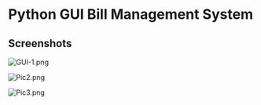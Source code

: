 # Python GUI Bill Management System

## Screenshots

![GUI-1.png](https://registrationformusingjavascript.000webhostapp.com/Python%20GUI%20Bill%20Management%20System/GUI-1.png)

![Pic2.png](https://registrationformusingjavascript.000webhostapp.com/Python%20GUI%20Bill%20Management%20System/Pic2.png)

![Pic3.png](https://registrationformusingjavascript.000webhostapp.com/Python%20GUI%20Bill%20Management%20System/Pic3.png)
